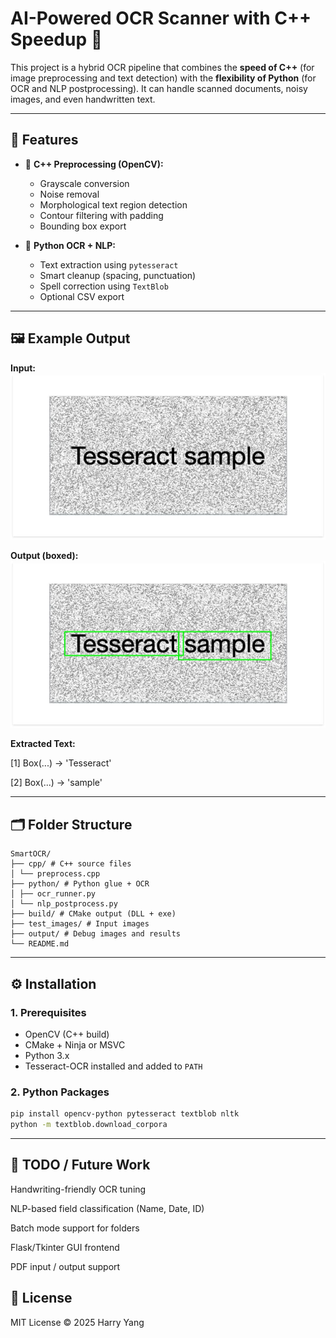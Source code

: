 # AI-Powered OCR Scanner with C++ Speedup 🚀

This project is a hybrid OCR pipeline that combines the **speed of C++** (for image preprocessing and text detection) with the **flexibility of Python** (for OCR and NLP postprocessing). It can handle scanned documents, noisy images, and even handwritten text.

---

## 🔧 Features

- 🧠 **C++ Preprocessing (OpenCV):**
  - Grayscale conversion
  - Noise removal
  - Morphological text region detection
  - Contour filtering with padding
  - Bounding box export

- 🐍 **Python OCR + NLP:**
  - Text extraction using `pytesseract`
  - Smart cleanup (spacing, punctuation)
  - Spell correction using `TextBlob`
  - Optional CSV export

---

## 🖼️ Example Output

**Input:**
![Input](./test_images/sample.jpg)

**Output (boxed):**
![Output](./output/boxed_output.jpg)

**Extracted Text:**

[1] Box(...) → 'Tesseract'

[2] Box(...) → 'sample'

---

## 🗂️ Folder Structure

```text
SmartOCR/
├── cpp/ # C++ source files
│ └── preprocess.cpp
├── python/ # Python glue + OCR
│ ├── ocr_runner.py
│ └── nlp_postprocess.py
├── build/ # CMake output (DLL + exe)
├── test_images/ # Input images
├── output/ # Debug images and results
└── README.md
```

---

## ⚙️ Installation

### 1. Prerequisites

- OpenCV (C++ build)
- CMake + Ninja or MSVC
- Python 3.x
- Tesseract-OCR installed and added to `PATH`

### 2. Python Packages

```bash
pip install opencv-python pytesseract textblob nltk
python -m textblob.download_corpora
```

---

## 🧠 TODO / Future Work
Handwriting-friendly OCR tuning

NLP-based field classification (Name, Date, ID)

Batch mode support for folders

Flask/Tkinter GUI frontend

PDF input / output support

## 📜 License
MIT License © 2025 Harry Yang